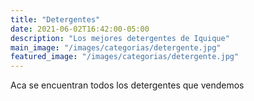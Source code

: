 ```yaml
---
title: "Detergentes"
date: 2021-06-02T16:42:00-05:00
description: "Los mejores detergentes de Iquique"
main_image: "/images/categorias/detergente.jpg"
featured_image: "/images/categorias/detergente.jpg"
---
```


Aca se encuentran todos los detergentes que vendemos